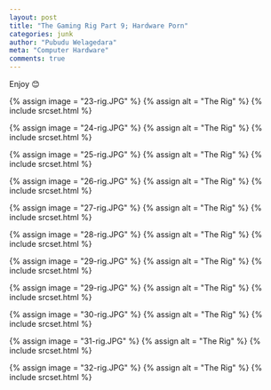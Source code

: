 ```yaml
---
layout: post
title: "The Gaming Rig Part 9; Hardware Porn"
categories: junk
author: "Pubudu Welagedara"
meta: "Computer Hardware"
comments: true
---
```


Enjoy :blush:

{% assign image = "23-rig.JPG" %}
{% assign alt = "The Rig" %}
{% include srcset.html %}

{% assign image = "24-rig.JPG" %}
{% assign alt = "The Rig" %}
{% include srcset.html %}

{% assign image = "25-rig.JPG" %}
{% assign alt = "The Rig" %}
{% include srcset.html %}

{% assign image = "26-rig.JPG" %}
{% assign alt = "The Rig" %}
{% include srcset.html %}

{% assign image = "27-rig.JPG" %}
{% assign alt = "The Rig" %}
{% include srcset.html %}

{% assign image = "28-rig.JPG" %}
{% assign alt = "The Rig" %}
{% include srcset.html %}

{% assign image = "29-rig.JPG" %}
{% assign alt = "The Rig" %}
{% include srcset.html %}

{% assign image = "29-rig.JPG" %}
{% assign alt = "The Rig" %}
{% include srcset.html %}

{% assign image = "30-rig.JPG" %}
{% assign alt = "The Rig" %}
{% include srcset.html %}

{% assign image = "31-rig.JPG" %}
{% assign alt = "The Rig" %}
{% include srcset.html %}

{% assign image = "32-rig.JPG" %}
{% assign alt = "The Rig" %}
{% include srcset.html %}























